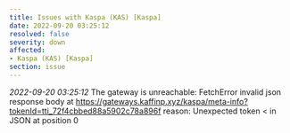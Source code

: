 ```yaml
---
title: Issues with Kaspa (KAS) [Kaspa]
date: 2022-09-20 03:25:12
resolved: false
severity: down
affected:
- Kaspa (KAS) [Kaspa]
section: issue
---
```


*2022-09-20 03:25:12* The gateway is unreachable: FetchError invalid json response body at https://gateways.kaffinp.xyz/kaspa/meta-info?tokenId=tti_72f4cbbed88a5902c78a896f reason: Unexpected token < in JSON at position 0